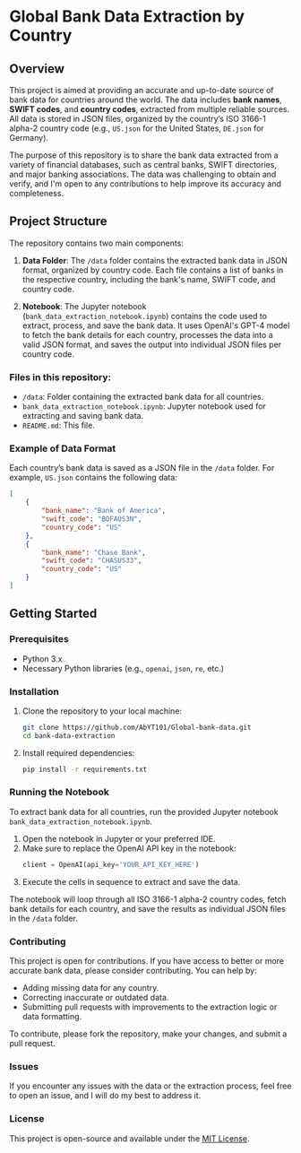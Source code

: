# Global Bank Data Extraction by Country

## Overview

This project is aimed at providing an accurate and up-to-date source of bank data for countries around the world. The data includes **bank names**, **SWIFT codes**, and **country codes**, extracted from multiple reliable sources. All data is stored in JSON files, organized by the country’s ISO 3166-1 alpha-2 country code (e.g., `US.json` for the United States, `DE.json` for Germany).

The purpose of this repository is to share the bank data extracted from a variety of financial databases, such as central banks, SWIFT directories, and major banking associations. The data was challenging to obtain and verify, and I'm open to any contributions to help improve its accuracy and completeness.

## Project Structure

The repository contains two main components:

1. **Data Folder**: The `/data` folder contains the extracted bank data in JSON format, organized by country code. Each file contains a list of banks in the respective country, including the bank's name, SWIFT code, and country code.

2. **Notebook**: The Jupyter notebook (`bank_data_extraction_notebook.ipynb`) contains the code used to extract, process, and save the bank data. It uses OpenAI's GPT-4 model to fetch the bank details for each country, processes the data into a valid JSON format, and saves the output into individual JSON files per country code.

### Files in this repository:

- `/data`: Folder containing the extracted bank data for all countries.
- `bank_data_extraction_notebook.ipynb`: Jupyter notebook used for extracting and saving bank data.
- `README.md`: This file.

### Example of Data Format

Each country’s bank data is saved as a JSON file in the `/data` folder. For example, `US.json` contains the following data:

```json
[
    {
        "bank_name": "Bank of America",
        "swift_code": "BOFAUS3N",
        "country_code": "US"
    },
    {
        "bank_name": "Chase Bank",
        "swift_code": "CHASUS33",
        "country_code": "US"
    }
]
```

## Getting Started

### Prerequisites

- Python 3.x
- Necessary Python libraries (e.g., `openai`, `json`, `re`, etc.)

### Installation

1. Clone the repository to your local machine:
   ```bash
   git clone https://github.com/AbYT101/Global-bank-data.git
   cd bank-data-extraction
   ```

2. Install required dependencies:
   ```bash
   pip install -r requirements.txt
   ```

### Running the Notebook

To extract bank data for all countries, run the provided Jupyter notebook `bank_data_extraction_notebook.ipynb`. 

1. Open the notebook in Jupyter or your preferred IDE.
2. Make sure to replace the OpenAI API key in the notebook:
   ```python
   client = OpenAI(api_key='YOUR_API_KEY_HERE')
   ```
3. Execute the cells in sequence to extract and save the data.

The notebook will loop through all ISO 3166-1 alpha-2 country codes, fetch bank details for each country, and save the results as individual JSON files in the `/data` folder.

### Contributing

This project is open for contributions. If you have access to better or more accurate bank data, please consider contributing. You can help by:

- Adding missing data for any country.
- Correcting inaccurate or outdated data.
- Submitting pull requests with improvements to the extraction logic or data formatting.

To contribute, please fork the repository, make your changes, and submit a pull request.

### Issues

If you encounter any issues with the data or the extraction process, feel free to open an issue, and I will do my best to address it.

### License

This project is open-source and available under the [MIT License](LICENSE).
